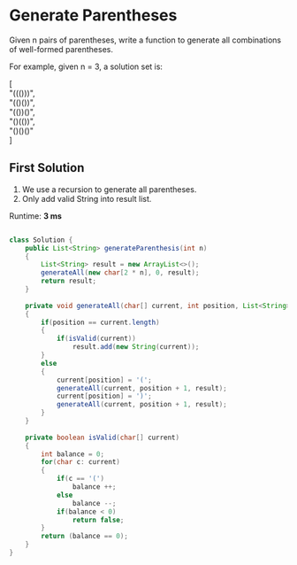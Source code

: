 # Generate Parentheses

Given n pairs of parentheses, write a function to generate all combinations of well-formed parentheses.

For example, given n = 3, a solution set is:

[               <br>
  "((()))",     <br>
  "(()())",     <br>
  "(())()",     <br>
  "()(())",     <br>
  "()()()"      <br>
]

## First Solution
1. We use a recursion to generate all parentheses.
2. Only add valid String into result list.

Runtime: **3 ms**

```java

class Solution {
    public List<String> generateParenthesis(int n) 
    {
        List<String> result = new ArrayList<>();
        generateAll(new char[2 * n], 0, result);
        return result;
    }
    
    private void generateAll(char[] current, int position, List<String> result)
    {
        if(position == current.length)
        {
            if(isValid(current))
                result.add(new String(current));
        }
        else
        {
            current[position] = '(';
            generateAll(current, position + 1, result);
            current[position] = ')';
            generateAll(current, position + 1, result);
        }
    }
    
    private boolean isValid(char[] current)
    {
        int balance = 0;
        for(char c: current)
        {
            if(c == '(') 
                balance ++;
            else 
                balance --;
            if(balance < 0)
                return false;
        }
        return (balance == 0);
    }
}

```
